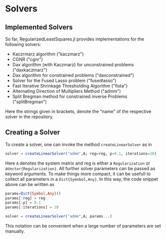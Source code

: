 # Solvers

## Implemented Solvers
So far, RegularizedLeastSquares.jl provides implementations for the following solvers:
* Kaczrmarz algorithm ("kaczmarz")
* CGNR ("cgnr")
* Dax algorithm (with Kaczmarz) for unconstrained problems ("daxkaczmarz")
* Dax algorithm for constrained problems ("daxconstrained")
* Solver for the Fused Lasso problem ("fusedlasso")
* Fast Iterative Shrinkage Thresholding Algorithm ("fista")
* Alternating Direction of Multipliers Method ("admm")
* Split Bregman method for constrained inverse Problems ("splitBregman")

Here the strings given in brackets, denote the "name" of the respective solver in the repository.

## Creating a Solver
To create a solver, one can invoke the method `createLinearSolver` as in
```julia
solver = createLinearSolver("admm",A; reg=reg, ρ=0.1, iterations=20)
```
Here `A` denotes the system matrix and reg is either a `Regularization` or a`Vector{Regularization}`. All further solver parameters can be passed as keyword arguments. To make things more compact, it can be usefull to collect all parameters
in a `Dict{Symnbol,Any}`. In this way, the code snippet above can be written as
```julia
params=Dict{Symbol,Any}()
params[:reg] = reg
params[:ρ] = 0.1
params[:iterations] = 20

solver = createLinearSolver("admm",A; params...)
```
This notation can be convenient when a large number of parameters are set manually.
